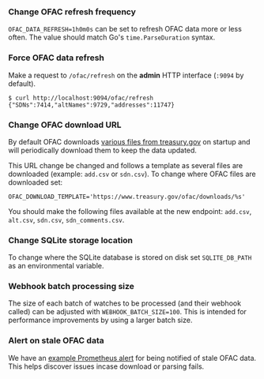 ### Change OFAC refresh frequency

`OFAC_DATA_REFRESH=1h0m0s` can be set to refresh OFAC data more or less often. The value should match Go's `time.ParseDuration` syntax.

### Force OFAC data refresh

Make a request to `/ofac/refresh` on the **admin** HTTP interface (`:9094` by default).

```
$ curl http://localhost:9094/ofac/refresh
{"SDNs":7414,"altNames":9729,"addresses":11747}
```

### Change OFAC download URL

By default OFAC downloads [various files from treasury.gov](https://www.treasury.gov/resource-center/sanctions/SDN-List/Pages/default.aspx) on startup and will periodically download them to keep the data updated.

This URL change be changed and follows a template as several files are downloaded (example: `add.csv` or `sdn.csv`). To change where OFAC files are downloaded set:

`OFAC_DOWNLOAD_TEMPLATE='https://www.treasury.gov/ofac/downloads/%s'`

You should make the following files available at the new endpoint: `add.csv`, `alt.csv`, `sdn.csv`, `sdn_comments.csv`.

### Change SQLite storage location

To change where the SQLite database is stored on disk set `SQLITE_DB_PATH` as an environmental variable.

### Webhook batch processing size

The size of each batch of watches to be processed (and their webhook called) can be adjusted with `WEBHOOK_BATCH_SIZE=100`. This is intended for performance improvements by using a larger batch size.

### Alert on stale OFAC data

We have an [example Prometheus alert](https://github.com/moov-io/infra/blob/07829c4842ef0c9d1824022e3e454dc7fb325469/lib/infra/14-prometheus-ofac-rules.yml#L9-L18) for being notified of stale OFAC data. This helps discover issues incase download or parsing fails.
